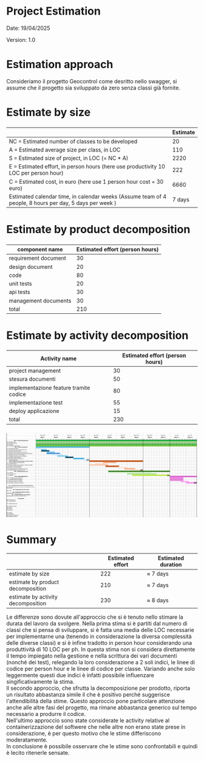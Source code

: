# Project Estimation

Date: 19/04/2025

Version: 1.0

# Estimation approach

Consideriamo il progetto Geocontrol come desritto nello swagger, si assume che il progetto sia sviluppato da zero senza classi già fornite. 



# Estimate by size

###

|                                                                                                         | Estimate |
| ------------------------------------------------------------------------------------------------------- | -------- |
| NC = Estimated number of classes to be developed                                                        |  20      |
| A = Estimated average size per class, in LOC                                                            |  110     |
| S = Estimated size of project, in LOC (= NC \* A)                                                       |   2220   |
| E = Estimated effort, in person hours (here use productivity 10 LOC per person hour)                    |  222     |
| C = Estimated cost, in euro (here use 1 person hour cost = 30 euro)                                     |   6660   |
| Estimated calendar time, in calendar weeks (Assume team of 4 people, 8 hours per day, 5 days per week ) | 7 days    |



# Estimate by product decomposition

###

| component name       | Estimated effort (person hours) |
| -------------------- | ------------------------------- |
| requirement document |               30                |
| design document      |               20                |
| code                 |               80                |
| unit tests           |               20                |
| api tests            |               30                |
| management documents |               30                |
| total                |               210               |



# Estimate by activity decomposition

###

| Activity name       | Estimated effort (person hours) |
| -------------       | ------------------------------- |
| project management  |               30                |
| stesura documenti   |               50                |
| implementazione feature tramite codice   |             80                  |
| implementazione test   |               55                |
| deploy applicazione   |               15                |
| total   |              230                 |



###



![Design di Sistem](./images/diagramma_gantt.png)



# Summary


|                                    | Estimated effort | Estimated duration |
| ---------------------------------- | ---------------- | ------------------ |
| estimate by size                   |      222         |       ≈ 7 days     |
| estimate by product decomposition  |      210         |       ≈ 7 days     |
| estimate by activity decomposition |      230         |       ≈ 8 days     |



Le differenze sono dovute all'approccio che si è tenuto nello stimare la durata del lavoro da svolgere. Nella prima stima si è partiti dal numero di classi che si pensa di sviluppare, si è fatta una media delle LOC necessarie per implementarne una (tenendo in considerazione la diversa complessità delle diverse classi) e si è infine tradotto in person hour considerando una produttività di 10 LOC per ph. In questa stima non si considera direttamente il tempo impiegato nella gestione e nella scrittura dei vari documenti (nonché dei test), relegando la loro considerazione a 2 soli indici, le linee di codice per person hour e le linee di codice per classe. Variando anche solo leggermente questi due indici è infatti possibile influenzare singificativamente la stima. <br>
Il secondo approccio, che sfrutta la decomposizione per prodotto, riporta un risultato abbastanza simile il che è positivo perché suggerisce l'attendibilità della stime. Questo approccio pone particolare attenzione anche alle altre fasi del progetto, ma rimane abbastanza generico sul tempo necessario a produrre il codice. <br> Nell'ultimo approccio sono state considerate le activity relative al containerizzazione del softwere che nelle altre non erano state prese in considerazione, è per questo motivo che le stime differiscono moderatamente. <br> In conclusione è possibile osservare che le stime sono confrontabili e quindi è lecito ritenerle sensate.
